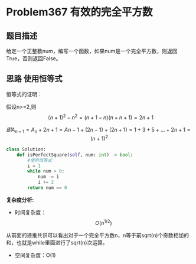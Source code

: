 # Problem367 有效的完全平方数

## 题目描述

给定一个正整数num，编写一个函数，如果num是一个完全平方数，则返回True，否则返回False。

## 思路 使用恒等式

恒等式的证明：

假设n>=2,则
$$
（n+1)^2-n^2=(n+1-n)(n+n+1)=2n+1
$$

$$
即A_{n+1} = A_n+2n+1=A{n-1}+(2n-1)+(2n+1)=1+3+5+...+2n+1= (n+1)^2
$$

```python
class Solution:
    def isPerfectSquare(self, num: int) -> bool:
        #使用恒等式
        i = 1
        while num > 0:
            num -= i
            i += 2
        return num == 0
```

**复杂度分析:**

- 时间复杂度：
  $$
  O(n^{1/2})
  $$

从前面的递推共识可以看出对于一个完全平方数n，n等于前sqrt(n)个奇数相加的和，也就是while里面进行了sqrt(n)次运算。

- 空间复杂度：O(1)

